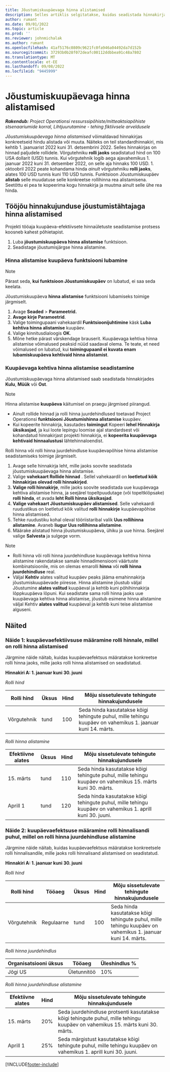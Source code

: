 ```yaml
---
title: Jõustumiskuupäevaga hinna alistamised
description: Selles artiklis selgitatakse, kuidas seadistada hinnakirjas konkreetsete hindade alistamised.
author: rumant
ms.date: 09/01/2022
ms.topic: article
ms.prod: ''
ms.reviewer: johnmichalak
ms.author: rumant
ms.openlocfilehash: 41af5176c0809c9621fc0fa946a04492da7d152b
ms.sourcegitcommit: 37293b0b28f072deafc00112ddbbea91c48a7802
ms.translationtype: MT
ms.contentlocale: et-EE
ms.lasthandoff: 09/08/2022
ms.locfileid: "9445999"
---
```

# <a name="date-effective-price-overrides"></a>Jõustumiskuupäevaga hinna alistamised 

_**Rakendub:** Project Operationsi ressurssipõhiste/mitteaktsiapõhiste stsenaariumide korral,  Lihtjuurutamine - tehing fiktiivsele arveldusele_

*Jõustumiskuupäevaga hinna alistamised* võimaldavad hinnakirjas konkreetseid hindu alistada või muuta. Näiteks on teil standardhinnakiri, mis kehtib 1. jaanuarist 2022 kuni 31. detsembrini 2022. Selles hinnakirjas on hinnad paljudele rollidele. Võrgutehniku **rolli jaoks** seadistatud hind on 100 USA dollarit (USD) tunnis. Kui võrgutehnik logib aega ajavahemikus 1. jaanuar 2022 kuni 31. detsember 2022, on selle aja hinnaks 100 USD. 1. oktoobril 2022 peate kohandama hinda *ainult* võrgutehniku **rolli jaoks**, alates 100 USD tunnis kuni 110 USD tunnis. Funktsioon Jõustumiskuupäev **alistab** selle muudatuse selle konkreetse rollihinna rea alistamisena. Seetõttu ei pea te kopeerima kogu hinnakirja ja muutma ainult selle ühe rea hinda.

## <a name="date-effective-price-overrides-for-labor-pricing"></a>Tööjõu hinnakujunduse jõustumistähtajaga hinna alistamised

Projekti tööaja kuupäeva-efektiivsete hinnaületuste seadistamise protsess koosneb kahest põhietapist.

1. Luba **jõustumiskuupäeva hinna alistamise** funktsioon.
1. Seadistage jõustumisjärgse hinna alistamine.

### <a name="enable-the-date-effective-price-overrides-feature"></a>Hinna alistamise kuupäeva funktsiooni lubamine

> [!NOTE]
> Pärast seda, **kui funktsioon Jõustumiskuupäev** on lubatud, ei saa seda keelata.

Jõustumiskuupäeva **hinna alistamise** funktsiooni lubamiseks toimige järgmiselt.

1. Avage **Seaded** \> **Parameetrid.**
1. **Avage kirje Parameetrid**.
1. Valige toimingupaani vahekaardil **Funktsioonijuhtimine** käsk **Luba kehtiva hinna alistamise** kuupäev.
1. Valige kinnitusdialoogis **OK**.
1. Mõne hetke pärast värskendage brauserit. Kuupäevaga kehtiva hinna alistamise võimalused peaksid nüüd saadaval olema. Te teate, et need võimalused on lubatud, kui **toimingupaanil ei kuvata enam lubamiskuupäeva kehtivaid hinna alistamist**.

### <a name="set-up-a-date-effective-price-override"></a>Kuupäevaga kehtiva hinna alistamise seadistamine

Jõustumiskuupäevaga hinna alistamised saab seadistada hinnakirjades **Kulu**, **Müük** või **Ost**.

> [!NOTE]
>Hinna alistamise **kuupäeva** käitumisel on praegu järgmised piirangud.
>
> - Ainult rollide hinnad ja rolli hinna juurdehindlused toetavad Project Operationsi **funktsiooni Jõustumishinna alistamise** kuupäev.
> - Kui kopeerite hinnakirja, kasutades **toimingut** Kopeeri **lehel Hinnakirja üksikasjad**, ja kui loote lepingu loomise ajal standardsest või kohandatud hinnakirjast projekti hinnakirja, ei **kopeerita kuupäevaga kehtivaid hinnaalustusi** lähtehinnaloendist.

Rolli hinna või rolli hinna juurdehindluse kuupäevapõhise hinna alistamise seadistamiseks toimige järgmiselt.

1. Avage selle hinnakirja leht, mille jaoks soovite seadistada jõustumiskuupäevaga hinna alistamise.
1. Valige **vahekaart Rollide hinnad** . Sellel vahekaardil on **loetletud kõik hinnakirjas olevad rolli hinnakirjed**.
1. **Valige rolli hinnakirje**, mille jaoks soovite seadistada uue kuupäevaga kehtiva alistamise hinna, ja seejärel topeltpuudutage (või topeltklõpsake) **rolli hinda**, et avada **leht Rolli hinna üksikasjad**.
1. **Valige vahekaart Jõustumiskuupäev alistamised**. Selle vahekaardi ruudustikus on loetletud kõik valitud **rolli hinnakirje** kuupäevapõhise hinna alistamised.
1. Tehke ruudustiku kohal oleval tööriistaribal valik **Uus rollihinna alistamine**. Avaneb **liugur Uus rollihinna alistamine**.
1. Määrake alistatud hinna jõustumiskuupäeva, ühiku ja uue hinna. Seejärel valige **Salvesta** ja sulgege vorm.

> [!NOTE]
> - Rolli hinna või rolli hinna juurdehindluse kuupäevaga kehtiva hinna alistamine rakendatakse samale hinnadimensiooni väärtuste kombinatsioonile, mis on olemas emarolli **hinna** või **rolli hinna juurdehindluse** real.
> - Väljal **Kehtiv** alates valitud kuupäev peaks jääma emahinnakirja jõustumiskuupäevade piiresse. Hinna alistamine jõustub väljal Jõustumine **alates valitud** kuupäeval ja kehtib kuni põhihinnakirja lõppkuupäeva lõpuni. Kui seadistate sama rolli hinna jaoks uue kuupäevaga kehtiva hinna alistamise, jõustub esimene hinna alistamine väljal Kehtiv **alates valitud** kuupäeval ja kehtib kuni teise alistamise alguseni.

## <a name="examples"></a>Näited

### <a name="example-1-determining-date-effectivity-for-a-role-price-that-has-role-price-overrides"></a>Näide 1: kuupäevaefektiivsuse määramine rolli hinnale, millel on rolli hinna alistamised

Järgmine näide näitab, kuidas kuupäevaefektsus määratakse konkreetse rolli hinna jaoks, mille jaoks rolli hinna alistamised on seadistatud.

**Hinnakiri A: 1. jaanuar kuni 30. juuni**

*Rolli hind*

| Rolli hind | Üksus | Hind | Mõju sissetulevate tehingute hinnakujundusele |
|---|---|---|---|
| Võrgutehnik | tund | 100 | Seda hinda kasutatakse kõigi tehingute puhul, mille tehingu kuupäev on vahemikus 1. jaanuar kuni 14. märts. |

*Rolli hinna alistamine*

| Efektiivne alates | Üksus | Hind | Mõju sissetulevate tehingute hinnakujundusele |
|---|---|---|---|
| 15. märts | tund | 110 | Seda hinda kasutatakse kõigi tehingute puhul, mille tehingu kuupäev on vahemikus 15. märts kuni 30. märts. |
| Aprill 1 | tund | 120 | Seda hinda kasutatakse kõigi tehingute puhul, mille tehingu kuupäev on vahemikus 1. aprill kuni 30. juuni. |

### <a name="example-2-determining-date-effectivity-for-a-role-price-markup-that-has-role-price-markup-overrides"></a>Näide 2: kuupäevaefektsuse määramine rolli hinnalisandi puhul, millel on rolli hinna juurdehindluse alistamine

Järgmine näide näitab, kuidas kuupäevaefektsus määratakse konkreetsele rolli hinnalisandile, mille jaoks rolli hinnalisand alistamised on seadistatud.

**Hinnakiri A: 1. jaanuar kuni 30. juuni**

*Rolli hind*

| Rolli hind | Tööaeg | Üksus | Hind | Mõju sissetulevate tehingute hinnakujundusele |
|---|---|---|---|---|
| Võrgutehnik | Regulaarne | tund | 100 | Seda hinda kasutatakse kõigi tehingute puhul, mille tehingu kuupäev on vahemikus 1. jaanuar kuni 14. märts. |

*Rolli hinna juurdehindlus*

| Organisatsiooni üksus | Tööaeg | Üleshindlus % |
|---|---|---|
| Jõgi US | Ületunnitöö | 10% |

*Rolli hinna juurdehindluse alistamine*

| Efektiivne alates | Hind | Mõju sissetulevate tehingute hinnakujundusele |
|---|---|---|
| 15. märts | 20% | Seda juurdehindluse protsenti kasutatakse kõigi tehingute puhul, mille tehingu kuupäev on vahemikus 15. märts kuni 30. märts. |
| Aprill 1 | 25% | Seda märgistust kasutatakse kõigi tehingute puhul, mille tehingu kuupäev on vahemikus 1. aprill kuni 30. juuni. |

[!INCLUDE[footer-include](../includes/footer-banner.md)]
